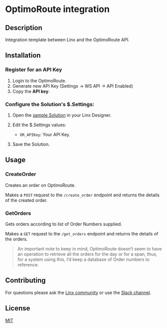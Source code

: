 # OptimoRoute integration

## Description
Integration template between Linx and the OptimoRoute API.

## Installation

### Register for an API Key

1. Login to the OptimoRoute.
2. Generate new API Key (Settings → WS API → API Enabled)
3. Copy the **API key**.

### Configure the Solution's $.Settings:

1. Open the [sample Solution](Solution.lsoz) in your Linx Designer.
1. Edit the $.Settings values:

   - `OR_APIKey`: Your API Key.

1. Save the Solution.


## Usage

### CreateOrder

Creates an order on OptimoRoute.

Makes a `POST` request to the `/create_order` endpoint and returns the details of the created order.

### GetOrders

Gets orders according to list of Order Numbers supplied.

Makes a `GET` request to the `/get_orders` endpoint and returns the details of the orders.

> An important note to keep in mind, OptimoRoute doesn’t seem to have an operation to retrieve all the orders for the day or for a span, thus, for a system using this, I’d keep a database of Order numbers to reference.


## Contributing

For questions please ask the [Linx community](https://linx/software/community) or use the [Slack channel](https://linxsoftware.slack.com/archives/C01FLBC1XNX). 

## License

[MIT](https://github.com/linx-software/template-repo/blob/main/LICENSE.txt)
